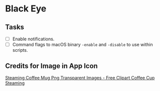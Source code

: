 # Black Eye

## Tasks

- [ ] Enable notifications.
- [ ] Command flags to macOS binary `-enable` and `-disable` to use within scripts.

## Credits for Image in App Icon

[Steaming Coffee Mug Png Transparent Images - Free Clipart Coffee Cup Steaming](https://flyclipart.com/steaming-coffee-mug-png-transparent-images-free-clipart-coffee-cup-steaming-786065)

